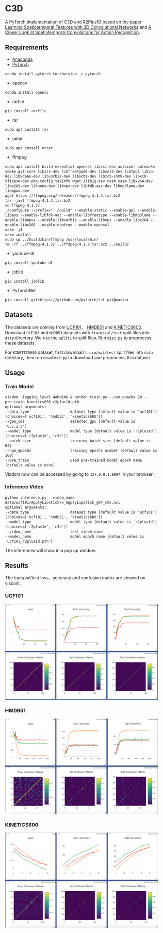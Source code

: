 # C3D
A PyTorch implementation of C3D and R2Plus1D based on the paper 
[Learning Spatiotemporal Features with 3D Convolutional Networks](https://arxiv.org/abs/1412.0767) and 
[A Closer Look at Spatiotemporal Convolutions for Action Recognition](https://arxiv.org/abs/1711.11248).

## Requirements
- [Anaconda](https://www.anaconda.com/download/)
- [PyTorch](https://pytorch.org)
```
conda install pytorch torchvision -c pytorch
```
- opencv
```
conda install opencv
```
- rarfile
```
pip install rarfile
```
- rar
```
sudo apt install rar
```
- unrar
```
sudo apt install unrar
```
- ffmpeg
```
sudo apt install build-essential openssl libssl-dev autoconf automake cmake git-core libass-dev libfreetype6-dev libsdl2-dev libtool libva-dev libvdpau-dev libvorbis-dev libxcb1-dev libxcb-shm0-dev libxcb-xfixes0-dev pkg-config texinfo wget zlib1g-dev nasm yasm libx264-dev libx265-dev libnuma-dev libvpx-dev libfdk-aac-dev libmp3lame-dev libopus-dev
wget https://ffmpeg.org/releases/ffmpeg-4.1.3.tar.bz2
tar -jxvf ffmpeg-4.1.3.tar.bz2
cd ffmpeg-4.1.3/
./configure --prefix="../build" --enable-static --enable-gpl --enable-libass --enable-libfdk-aac --enable-libfreetype --enable-libmp3lame --enable-libopus --enable-libvorbis --enable-libvpx --enable-libx264 --enable-libx265 --enable-nonfree --enable-openssl
make -j4
make install
sudo cp ../build/bin/ffmpeg /usr/local/bin/ 
rm -rf ../ffmpeg-4.1.3/ ../ffmpeg-4.1.3.tar.bz2 ../build/
```
- youtube-dl
```
pip install youtube-dl
```
- joblib
```
pip install joblib
```
- PyTorchNet
```
pip install git+https://github.com/pytorch/tnt.git@master
```

## Datasets
The datasets are coming from [UCF101](http://crcv.ucf.edu/data/UCF101.php)、 
[HMDB51](http://serre-lab.clps.brown.edu/resource/hmdb-a-large-human-motion-database/)
and [KINETICS600](https://deepmind.com/research/open-source/open-source-datasets/kinetics/).
Download `UCF101` and `HMDB51` datasets with `train/val/test` split files into `data` directory.
We use the `split1` to split files. Run `misc.py` to preprocess these datasets.

For `KINETICS600` dataset, first download `train/val/test` split files into `data` directory, then 
run `download.py` to download and preprocess this dataset.

## Usage
### Train Model
```
visdom -logging_level WARNING & python train.py --num_epochs 20 --pre_train kinetics600_r2plus1d.pth
optional arguments:
--data_type                   dataset type [default value is 'ucf101'](choices=['ucf101', 'hmdb51', 'kinetics600'])
--gpu_ids                     selected gpu [default value is '0,1,2,3']
--model_type                  model type [default value is 'r2plus1d'](choices=['r2plus1d', 'c3d'])
--batch_size                  training batch size [default value is 64]
--num_epochs                  training epochs number [default value is 100]
--pre_train                   used pre-trained model epoch name [default value is None]
```
Visdom now can be accessed by going to `127.0.0.1:8097` in your browser.

### Inference Video
```
python inference.py --video_name data/ucf101/ApplyLipstick/v_ApplyLipstick_g04_c02.avi
optional arguments:
--data_type                   dataset type [default value is 'ucf101'](choices=['ucf101', 'hmdb51', 'kinetics600'])
--model_type                  model type [default value is 'r2plus1d'](choices=['r2plus1d', 'c3d'])
--video_name                  test video name
--model_name                  model epoch name [default value is 'ucf101_r2plus1d.pth']
```
The inferences will show in a pop up window.

## Results
The train/val/test loss、accuracy and confusion matrix are showed on visdom. 
### UCF101
![result](results/ucf101.png)
### HMDB51
![result](results/hmdb51.png)
### KINETICS600
![result](results/kinetics600.png)

